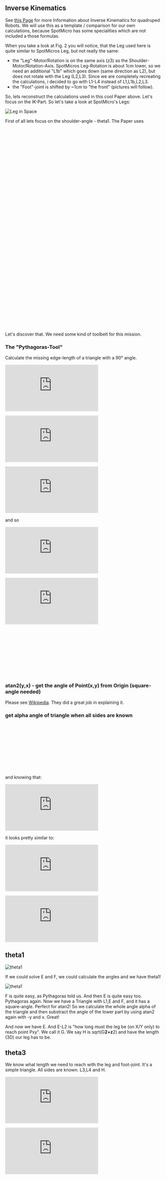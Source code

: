 ## Inverse Kinematics

See [this Page](https://www.ijstr.org/final-print/sep2017/Inverse-Kinematic-Analysis-Of-A-Quadruped-Robot.pdf) for more Information about Inverse Kinematics for quadruped Robots.
We will use this as a template / comparison for our own calculations, because
SpotMicro has some specialities which are not included a those formulas.

When you take a look at Fig. 2 you will notice, that the Leg used here is quite similar to 
SpotMicros Leg, but not really the same:

- the "Leg"-Motor/Rotation is on the same axis (z3) as the Shoulder-Motor/Rotation-Axis.
  SpotMicros Leg-Rotation is about 1cm lower, so we need an additional "L1b" which goes down (same direction as L2),
  but does not rotate with the Leg (L2,L3). Since we are completely recreating the calculations, i decided to go with
  L1-L4 instead of L1,L1b,L2,L3. 
- the "Foot"-joint is shifted by ~1cm to "the front" (pictures will follow). 

So, lets reconstruct the calculations used in this cool Paper above. 
Let's focus on the IK-Part.
So let's take a look at SpotMicro's Legs:

![Leg in Space](../Images/leg_in_space.jpg)

First of all lets focus on the shoulder-angle - theta1.
The Paper uses

![Original](https://latex.codecogs.com/gif.latex?%5Ctheta_%7B1%7D%20%3D%20-atan2%28-y%2Cx%29%20-%20atan2%28%5Csqrt%7Bx%5E2&plus;y%5E2-L1%5E2%7D%2C-L1%29)

![theta2](https://latex.codecogs.com/gif.latex?%5Ctheta_%7B2%7D%3Datan2%28z%2C%5Csqrt%7Bx%5E2&plus;y%5E2-L%7B_%7B1%7D%7D%5E2%7D%29-atan2%28L_%7B3%7Dsin%28%5Ctheta_%7B3%7D%29%2CL_%7B2%7D&plus;L_%7B3%7Dcos%28%5Ctheta_%7B3%7D%29%29)

![theta3](https://latex.codecogs.com/gif.latex?%5Ctheta_%7B3%7D%3Datan2%28%5Csqrt%7B1-D%5E2%7D%2CD%29)

![D](https://latex.codecogs.com/gif.latex?D%3D%28X%5E2&plus;Y%5E2-L%7B_%7B1%7D%7D%5E2&plus;Z%5E2-L%7B_%7B2%7D%7D%5E2-L%7B_%7B3%7D%7D%5E2%29/%282L%7B_%7B2%7D%7DL_%7B3%7D%29)

Let's discover that.
We need some kind of toolbelt for this mission.

### The "Pythagoras-Tool"
Calculate the missing edge-length of a triangle with a 90° angle. 

![Pythagoras](https://latex.codecogs.com/gif.latex?a%5E2&plus;b%5E2%3Dc%5E2)

![Pythagoras](https://latex.codecogs.com/gif.latex?a%5E2%3Dc%5E2-b%5E2)

![Pythagoras](https://latex.codecogs.com/gif.latex?b%5E2%3Dc%5E2-a%5E2)

and so 

![Pythagoras](https://latex.codecogs.com/gif.latex?c%3D%5Csqrt%5B%5D%7Ba%5E2&plus;b%5E2%7D)

![Pythagoras](https://latex.codecogs.com/gif.latex?a%3D%5Csqrt%5B%5D%7Bc%5E2-b%5E2%7D)

![Pythagoras](https://latex.codecogs.com/gif.latex?b%3D%5Csqrt%5B%5D%7Bc%5E2-a%5E2%7D)

### atan2(y,x) - get the angle of Point(x,y) from Origin (square-angle needed)

Please see [Wikipedia](https://en.wikipedia.org/wiki/Atan2). They did a great job in explaining it. 

### get alpha angle of triangle when all sides are known

![google](https://latex.codecogs.com/gif.latex?%5Calpha%3Dacos%28%20%28%20a%5E2%20&plus;%20b%5E2%20-%20c%5E2%20%29%20/%20%282ab%29%20%29)

and knowing that:

![atan2](https://latex.codecogs.com/gif.latex?acos%28D%29%3Datan2%28%5Csqrt%7B1-D%5E2%7D%2CD%29)

it looks pretty similar to:

![D](https://latex.codecogs.com/gif.latex?D%3D%28X%5E2&plus;Y%5E2-L%7B_%7B1%7D%7D%5E2&plus;Z%5E2-L%7B_%7B2%7D%7D%5E2-L%7B_%7B3%7D%7D%5E2%29/%282L%7B_%7B2%7D%7DL_%7B3%7D%29)

![theta3](https://latex.codecogs.com/gif.latex?%5Ctheta_%7B3%7D%3Datan2%28%5Csqrt%7B1-D%5E2%7D%2CD%29)

## theta1 

![theta1](../Images/leg_front_notsolved.jpg)

If we could solve E and F, we could calculate the angles and we have theta1!

![theta1](../Images/leg_front_solved.jpg)

F is quite easy, as Pythagoras told us. And then E is quite easy too. Pythagoras again. 
Now we have a Triangle with L1,E and F, and it has a square-angle. Perfect for atan2!
So we calculate the whole angle alpha of the triangle and then substract the angle 
of the lower part by using atan2 again with -y and x. Great!

And now we have E. And E-L2 is "how long must the leg be (on X/Y only) to reach point Pxy".
We call it G. We say H is sqrt(G**2+z**2) and have the length (3D) our leg has to be.

## theta3

We know what length we need to reach with the leg and foot-joint. It's a simple triangle.
All sides are known. L3,L4 and H.

![g](https://latex.codecogs.com/gif.latex?G%20%3D%20%5Csqrt%7Bx%5E2&plus;y%5E2-L%7B_%7B1%7D%7D%5E2%7D-L_%7B2%7D)

![h](https://latex.codecogs.com/gif.latex?H%20%3D%20%5Csqrt%7B%28%5Csqrt%7Bx%5E2&plus;y%5E2-L%7B_%7B1%7D%7D%5E2%7D-L_%7B2%7D%29%5E2&plus;z%5E2%7D)

![D](https://latex.codecogs.com/gif.latex?D%20%3D%20%28L%7B_%7B3%7D%7D%5E2&plus;L%7B_%7B4%7D%7D%5E2-H%5E2%29/%282L_%7B3%7DL_%7B4%7D%29)

![theta3](https://latex.codecogs.com/gif.latex?%5Ctheta_%7B3%7D%3Datan2%28%5Csqrt%7B1-D%5E2%7D%2CD%29)


## theta2




















